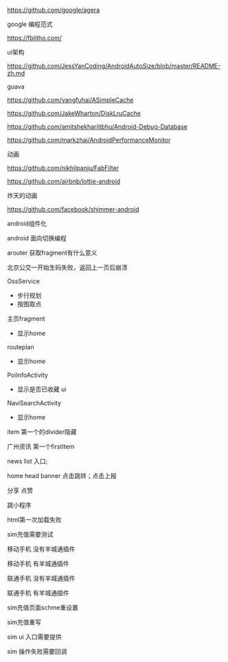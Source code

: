 https://github.com/google/agera

google 编程范式

https://fblitho.com/

ui架构

https://github.com/JessYanCoding/AndroidAutoSize/blob/master/README-zh.md

guava



https://github.com/yangfuhai/ASimpleCache

https://github.com/JakeWharton/DiskLruCache

https://github.com/amitshekhariitbhu/Android-Debug-Database

https://github.com/markzhai/AndroidPerformanceMonitor





动画

https://github.com/nikhilpanju/FabFilter

https://github.com/airbnb/lottie-android

炸天的动画

https://github.com/facebook/shimmer-android



android组件化

android 面向切换编程

arouter 获取fragment有什么意义

北京公交一开始生码失败，返回上一页后崩溃

OssService



+ 步行规划
+ 按图取点

主页fragment

+ 显示home

routeplan

+ 显示home

PoiInfoActivity

+ 显示是否已收藏 ui

NaviSearchActivity

+ 显示home



item 第一个的divider隐藏

广州资讯 第一个firstItem

news list 入口;

 home head banner 点击跳转；点击上报

分享 点赞



跳小程序

html第一次加载失败



sim充值需要测试

移动手机 没有羊城通插件

移动手机 有羊城通插件

联通手机 没有羊城通插件

联通手机 有羊城通插件

sim充值页面schme重设置

sim充值重写

sim ui 入口需要提供

sim 操作失败需要回调


